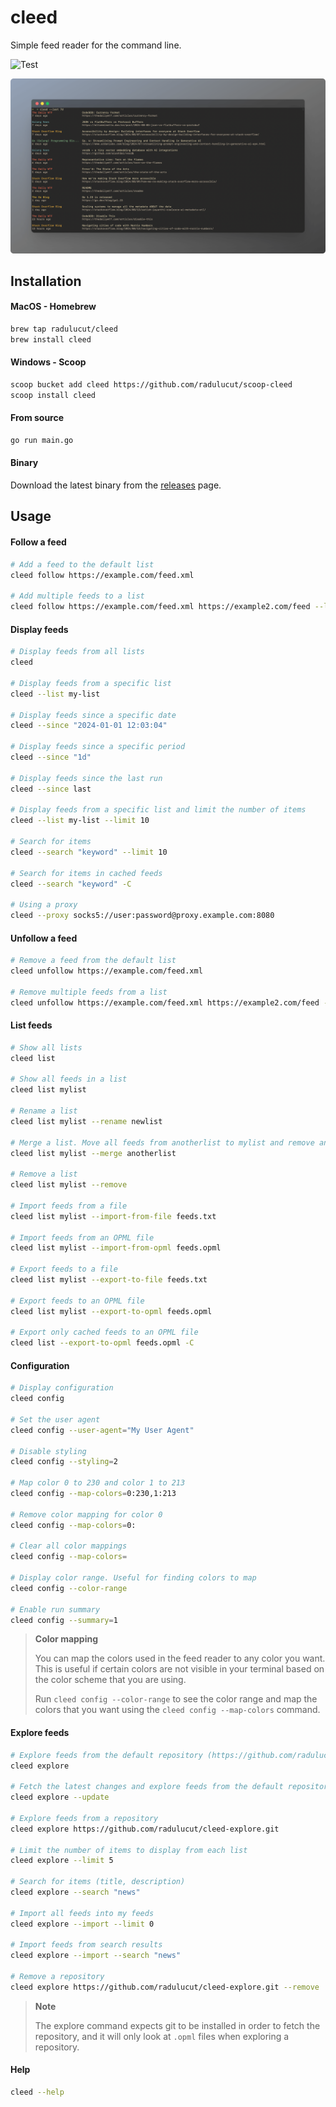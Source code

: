 # cleed

Simple feed reader for the command line.

![Test](https://github.com/radulucut/cleed/actions/workflows/tests.yml/badge.svg)

![Screenshot](./screenshot.png)

## Installation

#### MacOS - Homebrew

```bash
brew tap radulucut/cleed
brew install cleed
```

#### Windows - Scoop

```bash
scoop bucket add cleed https://github.com/radulucut/scoop-cleed
scoop install cleed
```

#### From source

```bash
go run main.go
```

#### Binary

Download the latest binary from the [releases](https://github.com/radulucut/cleed/releases) page.

## Usage

#### Follow a feed

```bash
# Add a feed to the default list
cleed follow https://example.com/feed.xml

# Add multiple feeds to a list
cleed follow https://example.com/feed.xml https://example2.com/feed --list mylist
```

#### Display feeds

```bash
# Display feeds from all lists
cleed

# Display feeds from a specific list
cleed --list my-list

# Display feeds since a specific date
cleed --since "2024-01-01 12:03:04"

# Display feeds since a specific period
cleed --since "1d"

# Display feeds since the last run
cleed --since last

# Display feeds from a specific list and limit the number of items
cleed --list my-list --limit 10

# Search for items
cleed --search "keyword" --limit 10

# Search for items in cached feeds
cleed --search "keyword" -C

# Using a proxy
cleed --proxy socks5://user:password@proxy.example.com:8080
```

#### Unfollow a feed

```bash
# Remove a feed from the default list
cleed unfollow https://example.com/feed.xml

# Remove multiple feeds from a list
cleed unfollow https://example.com/feed.xml https://example2.com/feed --list mylist
```

#### List feeds

```bash
# Show all lists
cleed list

# Show all feeds in a list
cleed list mylist

# Rename a list
cleed list mylist --rename newlist

# Merge a list. Move all feeds from anotherlist to mylist and remove anotherlist
cleed list mylist --merge anotherlist

# Remove a list
cleed list mylist --remove

# Import feeds from a file
cleed list mylist --import-from-file feeds.txt

# Import feeds from an OPML file
cleed list mylist --import-from-opml feeds.opml

# Export feeds to a file
cleed list mylist --export-to-file feeds.txt

# Export feeds to an OPML file
cleed list mylist --export-to-opml feeds.opml

# Export only cached feeds to an OPML file
cleed list --export-to-opml feeds.opml -C
```

#### Configuration

```bash
# Display configuration
cleed config

# Set the user agent
cleed config --user-agent="My User Agent"

# Disable styling
cleed config --styling=2

# Map color 0 to 230 and color 1 to 213
cleed config --map-colors=0:230,1:213

# Remove color mapping for color 0
cleed config --map-colors=0:

# Clear all color mappings
cleed config --map-colors=

# Display color range. Useful for finding colors to map
cleed config --color-range

# Enable run summary
cleed config --summary=1
```

> **Color mapping**
>
> You can map the colors used in the feed reader to any color you want. This is useful if certain colors are not visible in your terminal based on the color scheme that you are using.
>
> Run `cleed config --color-range` to see the color range and map the colors that you want using the `cleed config --map-colors` command.

#### Explore feeds

```bash
# Explore feeds from the default repository (https://github.com/radulucut/cleed-explore)
cleed explore

# Fetch the latest changes and explore feeds from the default repository
cleed explore --update

# Explore feeds from a repository
cleed explore https://github.com/radulucut/cleed-explore.git

# Limit the number of items to display from each list
cleed explore --limit 5

# Search for items (title, description)
cleed explore --search "news"

# Import all feeds into my feeds
cleed explore --import --limit 0

# Import feeds from search results
cleed explore --import --search "news"

# Remove a repository
cleed explore https://github.com/radulucut/cleed-explore.git --remove
```

> **Note**
>
> The explore command expects git to be installed in order to fetch the repository, and it will only look at `.opml` files when exploring a repository.

#### Help

```bash
cleed --help
```
